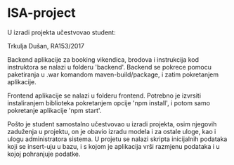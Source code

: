 # ISA-project

U izradi projekta učestvovao student:

Trkulja Dušan, RA153/2017

Backend aplikacije za booking vikendica, brodova i instrukcija kod instruktora se nalazi u folderu 'backend'.
Backend se pokrece pomocu paketiranja u .war komandom maven-build/package, i zatim pokretanjem aplikacije.

Frontend aplikacije se nalazi u folderu frontend. Potrebno je izvrsiti instaliranjem biblioteka pokretanjem
opcije 'npm install', i potom samo pokretanje aplikacije 'npm start'.

Pošto je student samostalno učestvovao u izradi projekta, osim njegovih zaduženja u projektu, on je obavio izradu modela i za ostale 
uloge, kao i ulogu administratora sistema. U projetu se nalazi skripta inicijalnih podataka koji se insert-uju u bazu, i s kojom je aplikacija 
vrši razmjenu podataka i u kojoj pohranjuje podatke. 